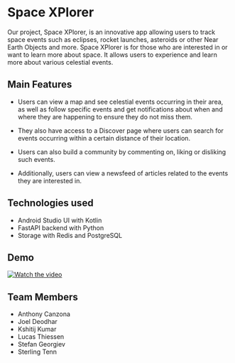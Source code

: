 # Space XPlorer

Our project, Space XPlorer, is an innovative app allowing users to track space events such as eclipses, rocket launches, asteroids or other Near Earth Objects and more. Space XPlorer is for those who are interested in or want to learn more about space. It allows users to experience and learn more about various celestial events. 

## Main Features

- Users can view a map and see celestial events occurring in their area, as well as follow specific events and get notifications about when and where they are happening to ensure they do not miss them.

- They also have access to a Discover page where users can search for events occurring within a certain distance of their location. 

- Users can also build a community by commenting on, liking or disliking such events. 

- Additionally, users can view a newsfeed of articles related to the events they are interested in.

## Technologies used
- Android Studio UI with Kotlin
- FastAPI backend with Python
- Storage with Redis and PostgreSQL

## Demo
[![Watch the video](https://img.youtube.com/vi/qwHTPyj60SM/hqdefault.jpg)](https://www.youtube.com/watch?v=qwHTPyj60SM)


## Team Members
- Anthony Canzona
- Joel Deodhar
- Kshitij Kumar
- Lucas Thiessen
- Stefan Georgiev
- Sterling Tenn
